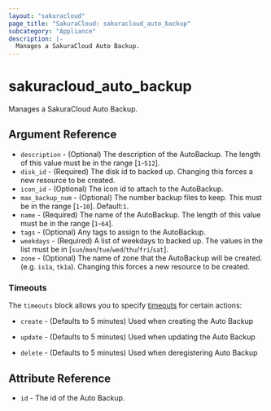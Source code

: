 ```yaml
---
layout: "sakuracloud"
page_title: "SakuraCloud: sakuracloud_auto_backup"
subcategory: "Appliance"
description: |-
  Manages a SakuraCloud Auto Backup.
---
```


# sakuracloud_auto_backup

Manages a SakuraCloud Auto Backup.

## Argument Reference

* `description` - (Optional) The description of the AutoBackup. The length of this value must be in the range [`1`-`512`].
* `disk_id` - (Required) The disk id to backed up. Changing this forces a new resource to be created.
* `icon_id` - (Optional) The icon id to attach to the AutoBackup.
* `max_backup_num` - (Optional) The number backup files to keep. This must be in the range [`1`-`10`]. Default:`1`.
* `name` - (Required) The name of the AutoBackup. The length of this value must be in the range [`1`-`64`].
* `tags` - (Optional) Any tags to assign to the AutoBackup.
* `weekdays` - (Required) A list of weekdays to backed up. The values in the list must be in [`sun`/`mon`/`tue`/`wed`/`thu`/`fri`/`sat`].
* `zone` - (Optional) The name of zone that the AutoBackup will be created. (e.g. `is1a`, `tk1a`). Changing this forces a new resource to be created.



### Timeouts

The `timeouts` block allows you to specify [timeouts](https://www.terraform.io/docs/configuration/resources.html#operation-timeouts) for certain actions:

* `create` - (Defaults to 5 minutes) Used when creating the Auto Backup


* `update` - (Defaults to 5 minutes) Used when updating the Auto Backup

* `delete` - (Defaults to 5 minutes) Used when deregistering Auto Backup



## Attribute Reference

* `id` - The id of the Auto Backup.




